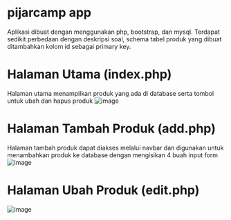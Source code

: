 # pijarcamp app
Aplikasi dibuat dengan menggunakan php, bootstrap, dan mysql. Terdapat sedikit perbedaan dengan deskripsi soal, schema tabel produk yang dibuat ditambahkan kolom id sebagai primary key.

# Halaman Utama (index.php)
Halaman utama menampilkan produk yang ada di database serta tombol untuk ubah dan hapus produk
![image](https://github.com/merwinfattah/pijarcamp/assets/89468547/84da1d6b-0936-4f52-a14f-95d615e01169)

# Halaman Tambah Produk (add.php)
Halaman tambah produk dapat diakses melalui navbar dan digunakan untuk menambahkan produk ke database dengan mengisikan 4 buah input form
![image](https://github.com/merwinfattah/pijarcamp/assets/89468547/a932ba41-7baa-4ae0-bcbc-c66246f81dff)

# Halaman Ubah Produk (edit.php)
![image](https://github.com/merwinfattah/pijarcamp/assets/89468547/a809fd02-094e-4ca4-85fa-e9ec489159bb)



